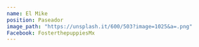 ```yaml
---
name: El Mike
position: Paseador
image_path: "https://unsplash.it/600/503?image=1025&a=.png"
Facebook: FosterthepuppiesMx
---
```


